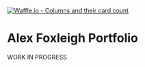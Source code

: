 [![Waffle.io - Columns and their card count](https://badge.waffle.io/foxleigh81/alex-foxleigh-portfolio.png?columns=all)](https://waffle.io/foxleigh81/alex-foxleigh-portfolio?utm_source=badge)
# Alex Foxleigh Portfolio

WORK IN PROGRESS